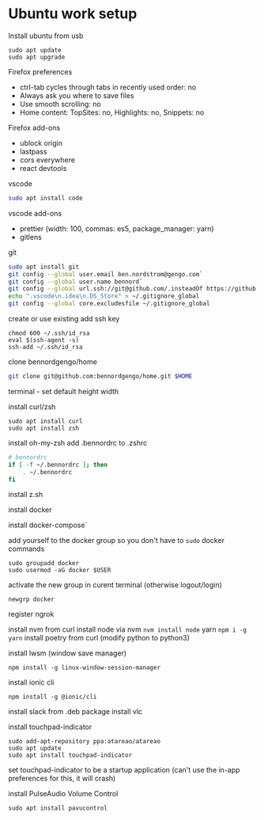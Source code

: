 # Ubuntu work setup
Install ubuntu from usb
```
sudo apt update
sudo apt upgrade
```
Firefox preferences
- ctrl-tab cycles through tabs in recently used order: no
- Always ask you where to save files
- Use smooth scrolling: no
- Home content: TopSites: no, Highlights: no, Snippets: no

Firefox add-ons
- ublock origin
- lastpass
- cors everywhere
- react devtools

vscode 
```sh
sudo apt install code
```
vscode add-ons
- prettier (width: 100, commas: es5, package_manager: yarn)
- gitlens


git
```sh
sudo apt install git
git config --global user.email ben.nordstrom@gengo.com`
git config --global user.name bennord`
git config --global url.ssh://git@github.com/.insteadOf https://github.com/
echo ".vscode\n.idea\n.DS_Store" > ~/.gitignore_global
git config --global core.excludesfile ~/.gitignore_global
```

create or use existing add ssh key
```
chmod 600 ~/.ssh/id_rsa
eval $(ssh-agent -s)
ssh-add ~/.ssh/id_rsa
```

clone bennordgengo/home
```sh
git clone git@github.com:bennordgengo/home.git $HOME
```

terminal - set default height width

install curl/zsh

```
sudo apt install curl
sudo apt install zsh
```
install oh-my-zsh
add .bennordrc to .zshrc
```sh
# bennordrc
if [ -f ~/.bennordrc ]; then
    . ~/.bennordrc
fi
```
install z.sh

install docker

install docker-compose`

add yourself to the docker group so you don't have to `sudo` docker commands
```
sudo groupadd docker
sudo usermod -aG docker $USER
```
activate the new group in curent terminal (otherwise logout/login)
```
newgrp docker
```

register ngrok

install nvm from curl
install node via nvm `nvm install node`
yarn `npm i -g yarn`
install poetry from curl (modify python to python3)

install lwsm (window save manager)
```
npm install -g linux-window-session-manager
```

install ionic cli
```
npm install -g @ionic/cli
```

install slack from .deb package
install vlc

install touchpad-indicator
```
sudo add-apt-repository ppa:atareao/atareao
sudo apt update
sudo apt install touchpad-indicator
```
set touchpad-indicator to be a startup application (can't use the in-app preferences for this, it will crash)

install PulseAudio Volume Control
```
sudo apt install pavucontrol
```